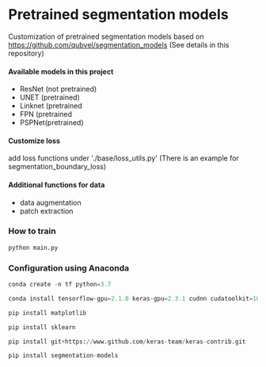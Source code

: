 # Pretrained segmentation models
Customization of pretrained segmentation models based on https://github.com/qubvel/segmentation_models (See details in this repository)

#### Available models in this project 
- ResNet (not pretrained)
- UNET (pretrained)
- Linknet (pretrained
- FPN (pretrained
- PSPNet(pretrained)
 
#### Customize loss
add loss functions under './base/loss_utils.py' (There is an example for segmentation_boundary_loss)

#### Additional functions for data
- data augmentation
- patch extraction

### How to train 
```python
python main.py 
```
### Configuration using Anaconda
```python
conda create -n tf python=3.7

conda install tensorflow-gpu=2.1.0 keras-gpu=2.3.1 cudnn cudatoolkit=10.1

pip install matplotlib

pip install sklearn

pip install git+https://www.github.com/keras-team/keras-contrib.git

pip install segmentation-models
```


